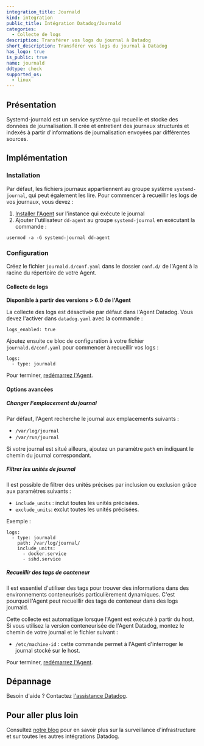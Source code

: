 ```yaml
---
integration_title: Journald
kind: integration
public_title: Intégration Datadog/Journald
categories:
  - Collecte de logs
description: Transférer vos logs du journal à Datadog
short_description: Transférer vos logs du journal à Datadog
has_logo: true
is_public: true
name: journald
ddtype: check
supported_os:
  - linux
---
```

## Présentation

Systemd-journald est un service système qui recueille et stocke des données de journalisation. Il crée et entretient des journaux structurés et indexés à partir d'informations de journalisation envoyées par différentes sources.

## Implémentation

### Installation

Par défaut, les fichiers journaux appartiennent au groupe système `systemd-journal`, qui peut également les lire. Pour commencer à recueillir les logs de vos journaux, vous devez :

1. [Installer l'Agent][1] sur l'instance qui exécute le journal
2. Ajouter l'utilisateur `dd-agent` au groupe `systemd-journal` en exécutant la commande :

```
usermod -a -G systemd-journal dd-agent
```

### Configuration

Créez le fichier `journald.d/conf.yaml` dans le dossier `conf.d/` de l'Agent à la racine du répertoire de votre Agent.

#### Collecte de logs

**Disponible à partir des versions > 6.0 de l'Agent**

La collecte des logs est désactivée par défaut dans l'Agent Datadog. Vous devez l'activer dans `datadog.yaml` avec la commande :

```
logs_enabled: true
```

Ajoutez ensuite ce bloc de configuration à votre fichier `journald.d/conf.yaml` pour commencer à recueillir vos logs :

```
logs:
  - type: journald
```

Pour terminer, [redémarrez l'Agent][2].

#### Options avancées

##### Changer l'emplacement du journal

Par défaut, l'Agent recherche le journal aux emplacements suivants :

* `/var/log/journal`
* `/var/run/journal`

Si votre journal est situé ailleurs, ajoutez un paramètre `path` en indiquant le chemin du journal correspondant.

##### Filtrer les unités de journal

Il est possible de filtrer des unités précises par inclusion ou exclusion grâce aux paramètres suivants :

* `include_units` : inclut toutes les unités précisées.
* `exclude_units`: exclut toutes les unités précisées.

Exemple :

```
logs:
  - type: journald
    path: /var/log/journal/
    include_units:
      - docker.service
      - sshd.service
```

##### Recueillir des tags de conteneur

Il est essentiel d'utiliser des tags pour trouver des informations dans des environnements conteneurisés particulièrement dynamiques. C'est pourquoi l'Agent peut recueillir des tags de conteneur dans des logs journald.

Cette collecte est automatique lorsque l'Agent est exécuté à partir du host. Si vous utilisez la version conteneurisée de l'Agent Datadog, montez le chemin de votre journal et le fichier suivant :

- `/etc/machine-id` : cette commande permet à l'Agent d'interroger le journal stocké sur le host.

Pour terminer, [redémarrez l'Agent][2].

## Dépannage

Besoin d'aide ? Contactez [l'assistance Datadog][3].

## Pour aller plus loin

Consultez [notre blog][4] pour en savoir plus sur la surveillance d'infrastructure et sur toutes les autres intégrations Datadog.

[1]: https://app.datadoghq.com/account/settings#agent
[2]: /fr/agent/guide/agent-commands/#start-stop-restart-the-agent
[3]: /fr/help
[4]: https://www.datadoghq.com/blog